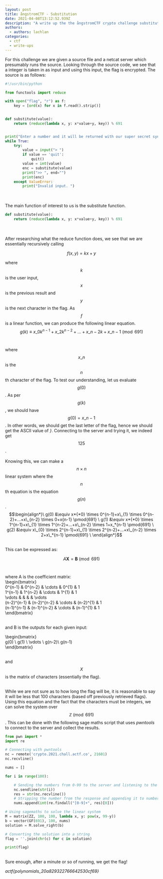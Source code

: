 ```yaml
---
layout: post
title: ångstromCTF - Substitution
date: 2021-04-08T13:12:52.939Z
description: "A write up the the ångstromCTF crypto challenge substitution "
authors:
  - authors: lachlan
categories:
  - ctf
  - write-ups
---
```

For this challenge we are given a source file and a netcat server which presumably runs the source. Looking through the source code, we see that a integer is taken in as input and using this input, the flag is encrypted. The source is as follows:

```python
#!/usr/bin/python

from functools import reduce

with open("flag", "r") as f:
    key = [ord(x) for x in f.read().strip()]
    

def substitute(value):
    return (reduce(lambda x, y: x*value+y, key)) % 691


print("Enter a number and it will be returned with our super secret synthetic substitution technique")
while True:
    try:
        value = input("> ")
        if value == 'quit':
            quit()
        value = int(value)
        enc = substitute(value)
        print(">> ", end="")
        print(enc)
    except ValueError:
        print("Invalid input. ")
```

\
\
The main function of interest to us is the substitute function.

```python
def substitute(value):
    return (reduce(lambda x, y: x*value+y, key)) % 691
```

\
\
After researching what the reduce function does, we see that we are essentially recursively calling 

$$f(x,y) = kx+y$$

where $$k$$ is the user input, $$x$$ is the previous result and $$y$$ is the next character in the flag. As $$f$$ is a linear function, we can produce the following linear equation.\
$$g(k) \equiv x\_{0} k^{n-1}+x\_{2} k^{n-2}+...+x\_{n-2} k+x\_{n-1} \pmod{691}$$\
\
where $$x\_{n}$$ is the $$n$$th character of the flag. To test our understanding, let us evaluate $$g(0)$$. As per $$g(k)$$, we should have $$g(0)=x\_{n-1}$$. In other words, we should get the last letter of the flag, hence we should get the ASCII value of *}*. Connecting to the server and trying it, we indeed get $$125$$.\
\
Knowing this, we can make a $$n \times n$$ linear system where the $$n$$th equation is the equation $$g(n)$$. $$\begin{align*}\
g(0) &\equiv x*{*0} \times 0^{n-1}+x\_{1} \times 0^{n-2}+...+x\_{n-2} \times 0+x{n-1} \pmod{691} \
g(1) &\equiv x*{*0} \times 1^{n-1}+x\_{1} \times 1^{n-2}+...+x\_{n-2} \times 1+x_*{n-1} \pmod{691} \
g(2) &\equiv x\_{0} \times 2^{n-1}+x\_{1} \times 2^{n-2}+...+x\_{n-2} \times 2+x\_*{n-1} \pmod{691} \
\end{align*}$$

\
This can be expressed as:

$$A\textbf{X}=\textbf{B} \pmod{691}$$\
\
where A is the coefficient matrix:\
\begin{bmatrix}\
0^{n-1} & 0^{n-2} & \cdots & 0^{1} & 1 \
1^{n-1} & 1^{n-2} & \cdots & 1^{1} & 1 \
\vdots   &             &            &          &  \vdots  \
(n-2)^{n-1} & (n-2)^{n-2} & \cdots & (n-2)^{1} & 1 \
(n-1)^{n-1} & (n-1)^{n-2} & \cdots & (n-1)^{1} & 1\
\end{bmatrix}

\
and B is the outputs for each given input:

\begin{bmatrix}\
g(0) \\
g(1) \\
\vdots \\
g(n-2)\\
g(n-1)\
\end{bmatrix}

\
and $$X$$ is the matrix of characters (essentially the flag).

\
While we are not sure as to how long the flag will be, it is reasonable to say it will be less that 100 characters (based off previously retrieved flags). Using this equation and the fact that the characters must be integers, we can solve the system over $$\mathbb{Z}\pmod{691}$$. This can be done with the following sage maths script that uses *pwntools* to connect to the server and collect the results.

```python
from pwn import *
import re

# Connecting with pwntools
nc = remote('crypto.2021.chall.actf.co', 21601)
nc.recvline()

nums = []

for i in range(100):

    # Sending the numbers from 0-99 to the server and listening to the response
    nc.sendline(str(i))
    res = str(nc.recvline())
    # Stripping the number from the response and appending it to numbers
    nums.append(int(re.findall("[0-9]+", res)[0]))

# Using sagemaths to solve the linear system
M = matrix(ZZ, 100, 100, lambda x, y: pow(x, 99-y))
b = vector(GF(691), 100, nums)
solution = M.solve_right(b)

# Converting the solution into a string
flag = ''.join(chr(c) for c in solution)

print(flag)
```

\
Sure enough, after a minute or so of running, we get the flag!

*actf{polynomials_20a829322766642530cf69}*